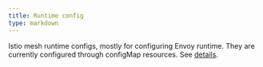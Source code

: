```yaml
---
title: Runtime config
type: markdown
---
```

Istio mesh runtime configs, mostly for configuring Envoy runtime. They are
currently configured through configMap resources. See
[details]({{home}}/docs/reference/config/service-mesh.html). 
